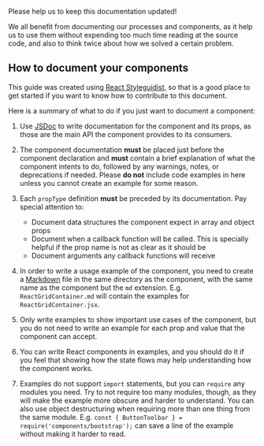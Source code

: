 Please help us to keep this documentation updated!

We all benefit from documenting our processes and components, as it help us to
use them without expending too much time reading at the source code, and also
to think twice about how we solved a certain problem.


## How to document your components

This guide was created using [React Styleguidist](https://react-styleguidist.js.org),
so that is a good place to get started if you want to know how to contribute to
this document.

Here is a summary of what to do if you just want to document a component:

1. Use [JSDoc](http://usejsdoc.org) to write documentation for the component
   and its props, as those are the main API the component provides to its
   consumers.
2. The component documentation **must** be placed just before the component
   declaration and **must** contain a brief explanation of what the component
   intents to do, followed by any warnings, notes, or deprecations if needed.
   Please **do not** include code examples in here unless you cannot create an
   example for some reason.
3. Each `propType` definition **must** be preceded by its documentation. Pay
   special attention to:

    - Document data structures the component expect in array and object props
    - Document when a callback function will be called. This is specially
      helpful if the prop name is not as clear as it should be
    - Document arguments any callback functions will receive

4. In order to write a usage example of the component, you need to create a
   [Markdown](https://en.wikipedia.org/wiki/Markdown) file in the same directory
   as the component, with the same name as the component but the `md` extension.
   E.g. `ReactGridContainer.md` will contain the examples for
   `ReactGridContainer.jsx`.
5. Only write examples to show important use cases of the component, but you
   do not need to write an example for each prop and value that the component
   can accept.
6. You can write React components in examples, and you should do it if you
   feel that showing how the state flows may help understanding how the
   component works.
7. Examples do not support `import` statements, but you can `require` any
   modules you need. Try to not require too many modules, though, as they will
   make the example more obscure and harder to understand. You can also use
   object destructuring when requiring more than one thing from the same module.
   E.g. `const { ButtonToolbar } = require('components/bootstrap');` can
   save a line of the example without making it harder to read.
